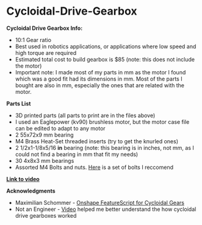 # Cycloidal-Drive-Gearbox

**Cycloidal Drive Gearbox Info:**
- 10:1 Gear ratio
- Best used in robotics applications, or applications where low speed and high torque are required
- Estimated total cost to build gearbox is $85 (note: this does not include the motor)
- Important note: I made most of my parts in mm as the motor I found which was a good fit had its dimensions in mm. Most of the parts I bought are also in mm, especially the ones that are related with the motor. 

**Parts List**
- 3D printed parts (all parts to print are in the files above)
- I used an Eaglepower (kv90) brushless motor, but the motor case file can be edited to adapt to any motor
- 2 55x72x9 mm bearing
- M4 Brass Heat-Set threaded inserts (try to get the knurled ones)
- 2 1/2x1-1/8x5/16 **in** bearing (note: this bearing is in inches, not mm, as I could not find a bearing in mm that fit my needs)
- 30 4x8x3 mm bearings
- Assorted M4 Bolts and nuts. [Here](https://www.amazon.com/iExcell-Stainless-Socket-Button-Assortment/dp/B08Z7GQVQ9/ref=asc_df_B08Z7GQVQ9/?tag=hyprod-20&linkCode=df0&hvadid=693270340296&hvpos=&hvnetw=g&hvrand=3282987389614031573&hvpone=&hvptwo=&hvqmt=&hvdev=c&hvdvcmdl=&hvlocint=&hvlocphy=9194707&hvtargid=pla-1349145647708&mcid=820881df888c36f7a72e8f1f966980ca&th=1) is a set of bolts I reccomend

[**Link to video**](https://drive.google.com/file/d/1M7n9Yk40CGF0MDWzt1fGfLzIRFFRU5Fq/view?usp=sharing)

**Acknowledgments**
- Maximilian Schommer - [Onshape FeatureScript for Cycloidal Gears](https://cad.onshape.com/documents/347e6a9ae9d0992f4b101a70/w/d85d62ab1c292cc0d3314104/e/39a63585c0c29cabbfacb536)
- Not an Engineer - [Video](https://www.youtube.com/watch?v=YFJJkZm796I) helped me better understand the how cycloidal drive gearboxes worked
